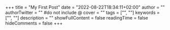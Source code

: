 +++
title = "My First Post"
date = "2022-08-22T18:34:11+02:00"
author = ""
authorTwitter = "" #do not include @
cover = ""
tags = ["", ""]
keywords = ["", ""]
description = ""
showFullContent = false
readingTime = false
hideComments = false
+++
